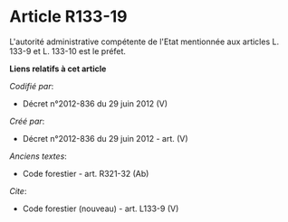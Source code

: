 # Article R133-19

L'autorité administrative compétente de l'Etat mentionnée aux articles L. 133-9 et L. 133-10 est le préfet.

**Liens relatifs à cet article**

_Codifié par_:

  - Décret n°2012-836 du 29 juin 2012 (V)

_Créé par_:

  - Décret n°2012-836 du 29 juin 2012 - art. (V)

_Anciens textes_:

  - Code forestier - art. R321-32 (Ab)

_Cite_:

  - Code forestier (nouveau) - art. L133-9 (V)
